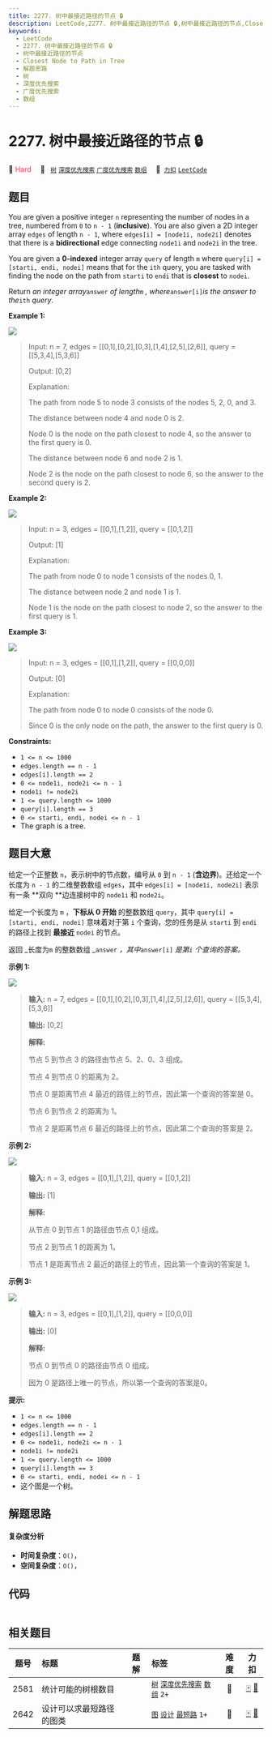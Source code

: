 ```yaml
---
title: 2277. 树中最接近路径的节点 🔒
description: LeetCode,2277. 树中最接近路径的节点 🔒,树中最接近路径的节点,Closest Node to Path in Tree,解题思路,树,深度优先搜索,广度优先搜索,数组
keywords:
  - LeetCode
  - 2277. 树中最接近路径的节点 🔒
  - 树中最接近路径的节点
  - Closest Node to Path in Tree
  - 解题思路
  - 树
  - 深度优先搜索
  - 广度优先搜索
  - 数组
---
```


# 2277. 树中最接近路径的节点 🔒

🔴 <font color=#ff334b>Hard</font>&emsp; 🔖&ensp; [`树`](/tag/tree.md) [`深度优先搜索`](/tag/depth-first-search.md) [`广度优先搜索`](/tag/breadth-first-search.md) [`数组`](/tag/array.md)&emsp; 🔗&ensp;[`力扣`](https://leetcode.cn/problems/closest-node-to-path-in-tree) [`LeetCode`](https://leetcode.com/problems/closest-node-to-path-in-tree)

## 题目

You are given a positive integer `n` representing the number of nodes in a
tree, numbered from `0` to `n - 1` (**inclusive**). You are also given a 2D
integer array `edges` of length `n - 1`, where `edges[i] = [node1i, node2i]`
denotes that there is a **bidirectional** edge connecting `node1i` and
`node2i` in the tree.

You are given a **0-indexed** integer array `query` of length `m` where
`query[i] = [starti, endi, nodei]` means that for the `ith` query, you are
tasked with finding the node on the path from `starti` to `endi` that is
**closest** to `nodei`.

Return _an integer array_`answer` _of length_`m` _, where_`answer[i]`_is the
answer to the_`ith` _query_.



**Example 1:**

![](https://fastly.jsdelivr.net/gh/doocs/leetcode@main/solution/2200-2299/2277.Closest%20Node%20to%20Path%20in%20Tree/images/image-20220514132158-1.png)

> Input: n = 7, edges = [[0,1],[0,2],[0,3],[1,4],[2,5],[2,6]], query = [[5,3,4],[5,3,6]]
> 
> Output: [0,2]
> 
> Explanation:
> 
> The path from node 5 to node 3 consists of the nodes 5, 2, 0, and 3.
> 
> The distance between node 4 and node 0 is 2.
> 
> Node 0 is the node on the path closest to node 4, so the answer to the first query is 0.
> 
> The distance between node 6 and node 2 is 1.
> 
> Node 2 is the node on the path closest to node 6, so the answer to the second query is 2.

**Example 2:**

![](https://fastly.jsdelivr.net/gh/doocs/leetcode@main/solution/2200-2299/2277.Closest%20Node%20to%20Path%20in%20Tree/images/image-20220514132318-2.png)

> Input: n = 3, edges = [[0,1],[1,2]], query = [[0,1,2]]
> 
> Output: [1]
> 
> Explanation:
> 
> The path from node 0 to node 1 consists of the nodes 0, 1.
> 
> The distance between node 2 and node 1 is 1.
> 
> Node 1 is the node on the path closest to node 2, so the answer to the first query is 1.

**Example 3:**

![](https://fastly.jsdelivr.net/gh/doocs/leetcode@main/solution/2200-2299/2277.Closest%20Node%20to%20Path%20in%20Tree/images/image-20220514132333-3.png)

> Input: n = 3, edges = [[0,1],[1,2]], query = [[0,0,0]]
> 
> Output: [0]
> 
> Explanation:
> 
> The path from node 0 to node 0 consists of the node 0.
> 
> Since 0 is the only node on the path, the answer to the first query is 0.



**Constraints:**

  * `1 <= n <= 1000`
  * `edges.length == n - 1`
  * `edges[i].length == 2`
  * `0 <= node1i, node2i <= n - 1`
  * `node1i != node2i`
  * `1 <= query.length <= 1000`
  * `query[i].length == 3`
  * `0 <= starti, endi, nodei <= n - 1`
  * The graph is a tree.


## 题目大意

给定一个正整数 `n`，表示树中的节点数，编号从 `0` 到 `n - 1` (**含边界**)。还给定一个长度为 `n - 1` 的二维整数数组
`edges`，其中 `edges[i] = [node1i, node2i]` 表示有一条 **双向  **边连接树中的 `node1i` 和
`node2i`。

给定一个长度为 `m` ，**下标从 0 开始**  的整数数组 `query`，其中 `query[i] = [starti, endi, nodei]`
意味着对于第 `i` 个查询，您的任务是从 `starti` 到 `endi` 的路径上找到 **最接近** `nodei` 的节点。

返回 _长度为`m` 的整数数组 _`answer` _，其中_`answer[i]` _是第`i` 个查询的答案。_



**示例 1:**

![](https://fastly.jsdelivr.net/gh/doocs/leetcode@main/solution/2200-2299/2277.Closest%20Node%20to%20Path%20in%20Tree/images/image-20220514132158-1.png)

> 
> 
> 
> 
> 
> **输入:** n = 7, edges = [[0,1],[0,2],[0,3],[1,4],[2,5],[2,6]], query = [[5,3,4],[5,3,6]]
> 
> **输出:** [0,2]
> 
> **解释:**
> 
> 节点 5 到节点 3 的路径由节点 5、2、0、3 组成。
> 
> 节点 4 到节点 0 的距离为 2。
> 
> 节点 0 是距离节点 4 最近的路径上的节点，因此第一个查询的答案是 0。
> 
> 节点 6 到节点 2 的距离为 1。
> 
> 节点 2 是距离节点 6 最近的路径上的节点，因此第二个查询的答案是 2。
> 
> 

**示例 2:**

![](https://fastly.jsdelivr.net/gh/doocs/leetcode@main/solution/2200-2299/2277.Closest%20Node%20to%20Path%20in%20Tree/images/image-20220514132318-2.png)

> 
> 
> 
> 
> 
> **输入:** n = 3, edges = [[0,1],[1,2]], query = [[0,1,2]]
> 
> **输出:** [1]
> 
> **解释:**
> 
> 从节点 0 到节点 1 的路径由节点 0,1 组成。
> 
> 节点 2 到节点 1 的距离为 1。
> 
> 节点 1 是距离节点 2 最近的路径上的节点，因此第一个查询的答案是 1。
> 
> 

**示例 3:**

![](https://fastly.jsdelivr.net/gh/doocs/leetcode@main/solution/2200-2299/2277.Closest%20Node%20to%20Path%20in%20Tree/images/image-20220514132333-3.png)

> 
> 
> 
> 
> 
> **输入:** n = 3, edges = [[0,1],[1,2]], query = [[0,0,0]]
> 
> **输出:** [0]
> 
> **解释:**
> 
> 节点 0 到节点 0 的路径由节点 0 组成。
> 
> 因为 0 是路径上唯一的节点，所以第一个查询的答案是0。



**提示:**

  * `1 <= n <= 1000`
  * `edges.length == n - 1`
  * `edges[i].length == 2`
  * `0 <= node1i, node2i <= n - 1`
  * `node1i != node2i`
  * `1 <= query.length <= 1000`
  * `query[i].length == 3`
  * `0 <= starti, endi, nodei <= n - 1`
  * 这个图是一个树。


## 解题思路

#### 复杂度分析

- **时间复杂度**：`O()`，
- **空间复杂度**：`O()`，

## 代码

```javascript

```

## 相关题目

<!-- prettier-ignore -->
| 题号 | 标题 | 题解 | 标签 | 难度 | 力扣 |
| :------: | :------ | :------: | :------ | :------: | :------: |
| 2581 | 统计可能的树根数目 |  |  [`树`](/tag/tree.md) [`深度优先搜索`](/tag/depth-first-search.md) [`数组`](/tag/array.md) `2+` | 🔴 | [🀄️](https://leetcode.cn/problems/count-number-of-possible-root-nodes) [🔗](https://leetcode.com/problems/count-number-of-possible-root-nodes) |
| 2642 | 设计可以求最短路径的图类 |  |  [`图`](/tag/graph.md) [`设计`](/tag/design.md) [`最短路`](/tag/shortest-path.md) `1+` | 🔴 | [🀄️](https://leetcode.cn/problems/design-graph-with-shortest-path-calculator) [🔗](https://leetcode.com/problems/design-graph-with-shortest-path-calculator) |